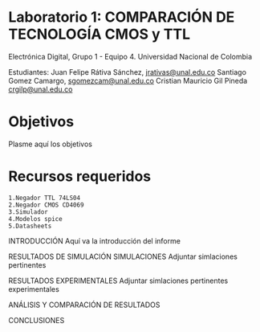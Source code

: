 # Laboratorio 1: COMPARACIÓN DE TECNOLOGÍA CMOS y TTL

Electrónica Digital, Grupo 1 - Equipo 4.
Universidad Nacional de Colombia

Estudiantes: 
Juan Felipe Rátiva Sánchez, jrativas@unal.edu.co
Santiago Gomez Camargo, sgomezcam@unal.edu.co
Cristian Mauricio Gil Pineda crgilp@unal.edu.co

# Objetivos
Plasme aquí los objetivos

# Recursos requeridos
    1.Negador TTL 74LS04
    2.Negador CMOS CD4069
    3.Simulador
    4.Modelos spice
    5.Datasheets

INTRODUCCIÓN
Aquí va la introducción del informe

RESULTADOS DE SIMULACIÓN 
SIMULACIONES
Adjuntar simlaciones pertinentes

RESULTADOS EXPERIMENTALES
Adjuntar simlaciones pertinentes experimentales

ANÁLISIS Y COMPARACIÓN DE RESULTADOS 

CONCLUSIONES
